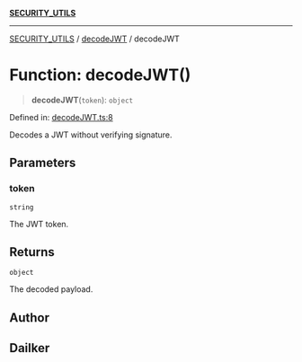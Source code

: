 [**SECURITY_UTILS**](../../README.md)

***

[SECURITY_UTILS](../../README.md) / [decodeJWT](../README.md) / decodeJWT

# Function: decodeJWT()

> **decodeJWT**(`token`): `object`

Defined in: [decodeJWT.ts:8](https://github.com/dailker/everyutil-js/blob/b3e269da55b7d96c15eb37e98c5c4f6b94f05f6f/src/security/decodeJWT.ts#L8)

Decodes a JWT without verifying signature.

## Parameters

### token

`string`

The JWT token.

## Returns

`object`

The decoded payload.

## Author

## Dailker
